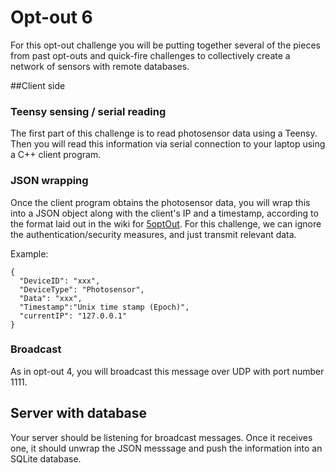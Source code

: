 # Opt-out 6

For this opt-out challenge you will be putting together several of the pieces from past opt-outs and quick-fire challenges to collectively create a network of sensors with remote databases. 


##Client side

### Teensy sensing / serial reading
The first part of this challenge is to read photosensor data using a Teensy. Then  you will read this information via serial connection to your laptop using a C++ client program.

### JSON wrapping
Once the client program obtains the photosensor data, you will wrap this into a JSON object along with the client's IP and a timestamp, according to the format laid out in the wiki for [5optOut](https://github.com/CourseReps/ECEN489-Fall2015/wiki/5optOut). 
For this challenge, we can ignore the authentication/security measures, and just transmit relevant data.

Example:
```
{
  "DeviceID": "xxx",
  "DeviceType": "Photosensor",
  "Data": "xxx",
  "Timestamp":"Unix time stamp (Epoch)",
  "currentIP": "127.0.0.1"
}
```


### Broadcast
As in opt-out 4, you will broadcast this message over UDP with port number 1111.

## Server with database
Your server should be listening for broadcast messages. Once it receives one, it should unwrap the JSON messsage and push the information into an SQLite database.
